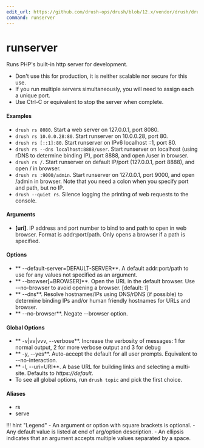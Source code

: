 ```yaml
---
edit_url: https://github.com/drush-ops/drush/blob/12.x/vendor/drush/drush/src/Commands/core/RunserverCommands.php
command: runserver
---
```

# runserver

Runs PHP's built-in http server for development.

- Don't use this for production, it is neither scalable nor secure for this use.
- If you run multiple servers simultaneously, you will need to assign each a unique port.
- Use Ctrl-C or equivalent to stop the server when complete.

#### Examples

- <code>drush rs 8080</code>. Start a web server on 127.0.0.1, port 8080.
- <code>drush rs 10.0.0.28:80</code>. Start runserver on 10.0.0.28, port 80.
- <code>drush rs [::1]:80</code>. Start runserver on IPv6 localhost ::1, port 80.
- <code>drush rs --dns localhost:8888/user</code>. Start runserver on localhost (using rDNS to determine binding IP), port 8888, and open /user in browser.
- <code>drush rs /</code>. Start runserver on default IP/port (127.0.0.1, port 8888), and open / in browser.
- <code>drush rs :9000/admin</code>. Start runserver on 127.0.0.1, port 9000, and open /admin in browser. Note that you need a colon when you specify port and path, but no IP.
- <code>drush --quiet rs</code>. Silence logging the printing of web requests to the console.

#### Arguments

- **[uri]**. IP address and port number to bind to and path to open in web browser. Format is addr:port/path. Only opens a browser if a path is specified.

#### Options

- ** --default-server=DEFAULT-SERVER**. A default addr:port/path to use for any values not specified as an argument.
- ** --browser[=BROWSER]**. Open the URL in the default browser. Use --no-browser to avoid opening a browser. [default: *1*]
- ** --dns**. Resolve hostnames/IPs using DNS/rDNS (if possible) to determine binding IPs and/or human friendly hostnames for URLs and browser.
- ** --no-browser**. Negate --browser option.

#### Global Options

- ** -v|vv|vvv, --verbose**. Increase the verbosity of messages: 1 for normal output, 2 for more verbose output and 3 for debug
- ** -y, --yes**. Auto-accept the default for all user prompts. Equivalent to --no-interaction.
- ** -l, --uri=URI**. A base URL for building links and selecting a multi-site. Defaults to *https://default*.
- To see all global options, run <code>drush topic</code> and pick the first choice.

#### Aliases

- rs
- serve

!!! hint "Legend"
    - An argument or option with square brackets is optional.
    - Any default value is listed at end of arg/option description.
    - An ellipsis indicates that an argument accepts multiple values separated by a space.